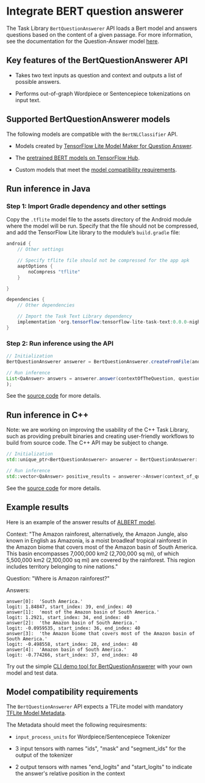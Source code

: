 # Integrate BERT question answerer

The Task Library `BertQuestionAnswerer` API loads a Bert model and answers
questions based on the content of a given passage. For more information, see the
documentation for the Question-Answer model
<a href="../../models/bert_qa/overview.md">here</a>.

## Key features of the BertQuestionAnswerer API

*   Takes two text inputs as question and context and outputs a list of possible
    answers.

*   Performs out-of-graph Wordpiece or Sentencepiece tokenizations on input
    text.

## Supported BertQuestionAnswerer models

The following models are compatible with the `BertNLClassifier` API.

*   Models created by
    [TensorFlow Lite Model Maker for Question Answer](https://www.tensorflow.org/lite/tutorials/model_maker_question_answer).

*   The
    [pretrained BERT models on TensorFlow Hub](https://tfhub.dev/tensorflow/collections/lite/task-library/bert-question-answerer/1).

*   Custom models that meet the
    [model compatibility requirements](#model-compatibility-requirements).

## Run inference in Java

### Step 1: Import Gradle dependency and other settings

Copy the `.tflite` model file to the assets directory of the Android module
where the model will be run. Specify that the file should not be compressed, and
add the TensorFlow Lite library to the module’s `build.gradle` file:

```java
android {
    // Other settings

    // Specify tflite file should not be compressed for the app apk
    aaptOptions {
        noCompress "tflite"
    }

}

dependencies {
    // Other dependencies

    // Import the Task Text Library dependency
    implementation 'org.tensorflow:tensorflow-lite-task-text:0.0.0-nightly'
}
```

### Step 2: Run inference using the API

```java
// Initialization
BertQuestionAnswerer answerer = BertQuestionAnswerer.createFromFile(androidContext, modelFile);

// Run inference
List<QaAnswer> answers = answerer.answer(contextOfTheQuestion, questionToAsk);
);
```

See the
[source code](https://github.com/tensorflow/tflite-support/blob/master/tensorflow_lite_support/java/src/java/org/tensorflow/lite/task/text/qa/BertQuestionAnswerer.java)
for more details.

## Run inference in C++

Note: we are working on improving the usability of the C++ Task Library, such as
providing prebuilt binaries and creating user-friendly workflows to build from
source code. The C++ API may be subject to change.

```c++
// Initialization
std::unique_ptr<BertQuestionAnswerer> answerer = BertQuestionAnswerer::CreateFromFile(model_file).value();

// Run inference
std::vector<QaAnswer> positive_results = answerer->Answer(context_of_question, question_to_ask);
```

See the
[source code](https://github.com/tensorflow/tflite-support/blob/master/tensorflow_lite_support/cc/task/text/qa/bert_question_answerer.h)
for more details.

## Example results

Here is an example of the answer results of
[ALBERT model](https://tfhub.dev/tensorflow/lite-model/albert_lite_base/squadv1/1).

Context: "The Amazon rainforest, alternatively, the Amazon Jungle, also known in
English as Amazonia, is a moist broadleaf tropical rainforest in the Amazon
biome that covers most of the Amazon basin of South America. This basin
encompasses 7,000,000 km2 (2,700,000 sq mi), of which
5,500,000 km2 (2,100,000 sq mi) are covered by the rainforest. This region
includes territory belonging to nine nations."

Question: "Where is Amazon rainforest?"

Answers:

```
answer[0]:  'South America.'
logit: 1.84847, start_index: 39, end_index: 40
answer[1]:  'most of the Amazon basin of South America.'
logit: 1.2921, start_index: 34, end_index: 40
answer[2]:  'the Amazon basin of South America.'
logit: -0.0959535, start_index: 36, end_index: 40
answer[3]:  'the Amazon biome that covers most of the Amazon basin of South America.'
logit: -0.498558, start_index: 28, end_index: 40
answer[4]:  'Amazon basin of South America.'
logit: -0.774266, start_index: 37, end_index: 40

```

Try out the simple
[CLI demo tool for BertQuestionAnswerer](https://github.com/tensorflow/tflite-support/blob/master/tensorflow_lite_support/examples/task/text/desktop/README.md#bert-question-answerer)
with your own model and test data.

## Model compatibility requirements

The `BertQuestionAnswerer` API expects a TFLite model with mandatory
[TFLite Model Metadata](../../convert/metadata.md).

The Metadata should meet the following requiresments:

*   `input_process_units` for Wordpiece/Sentencepiece Tokenizer

*   3 input tensors with names "ids", "mask" and "segment_ids" for the output of
    the tokenizer

*   2 output tensors with names "end_logits" and "start_logits" to indicate the
    answer's relative position in the context
